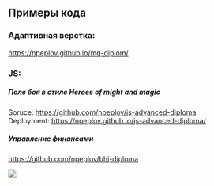 ## Примеры кода

### Адаптивная верстка:
https://npeplov.github.io/mq-diplom/

### JS:

##### Поле боя в стиле Heroes of might and magic
Soruce: https://github.com/npeplov/js-advanced-diploma<br>
Deployment: https://npeplov.github.io/js-advanced-diploma/

##### Управление финансами
https://github.com/npeplov/bhj-diploma


<img src="https://github-readme-stats-ruby-one.vercel.app/api/top-langs/?username=npeplov&langs_count=10&title_color=0891b2&text_color=000000&icon_color=0891b2&bg_color=ffffff&hide_border=true&locale=en&custom_title=Top%20%Languages">

<!---
npeplov/npeplov is a ✨ special ✨ repository because its `README.md` (this file) appears on your GitHub profile.
You can click the Preview link to take a look at your changes.
--->
